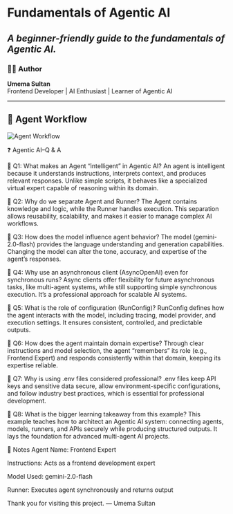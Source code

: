 # Fundamentals of Agentic AI
_A beginner-friendly guide to the fundamentals of Agentic AI._
---
### 👩‍💻 Author
**Umema Sultan**  
Frontend Developer | AI Enthusiast | Learner of Agentic AI  

---
## 🧩 Agent Workflow
![Agent Workflow](workflow.png)

❓ Agentic AI–Q & A

🔹 Q1: What makes an Agent “intelligent” in Agentic AI?
An agent is intelligent because it understands instructions, interprets context, and produces relevant responses. Unlike simple scripts, it behaves like a specialized virtual expert capable of reasoning within its domain.

🔹 Q2: Why do we separate Agent and Runner?
The Agent contains knowledge and logic, while the Runner handles execution.
This separation allows reusability, scalability, and makes it easier to manage complex AI workflows.

🔹 Q3: How does the model influence agent behavior?
The model (gemini-2.0-flash) provides the language understanding and generation capabilities.
Changing the model can alter the tone, accuracy, and expertise of the agent’s responses.

🔹 Q4: Why use an asynchronous client (AsyncOpenAI) even for synchronous runs?
Async clients offer flexibility for future asynchronous tasks, like multi-agent systems, while still supporting simple synchronous execution.
It’s a professional approach for scalable AI systems.

🔹 Q5: What is the role of configuration (RunConfig)?
RunConfig defines how the agent interacts with the model, including tracing, model provider, and execution settings.
It ensures consistent, controlled, and predictable outputs.

🔹 Q6: How does the agent maintain domain expertise?
Through clear instructions and model selection, the agent “remembers” its role (e.g., Frontend Expert) and responds consistently within that domain, keeping its expertise reliable.

🔹 Q7: Why is using .env files considered professional?
.env files keep API keys and sensitive data secure, allow environment-specific configurations, and follow industry best practices, which is essential for professional development.

🔹 Q8: What is the bigger learning takeaway from this example?
This example teaches how to architect an Agentic AI system: connecting agents, models, runners, and APIs securely while producing structured outputs.
It lays the foundation for advanced multi-agent AI projects.

📌 Notes
Agent Name: Frontend Expert

Instructions: Acts as a frontend development expert

Model Used: gemini-2.0-flash

Runner: Executes agent synchronously and returns output

Thank you for visiting this project.
— Umema Sultan


